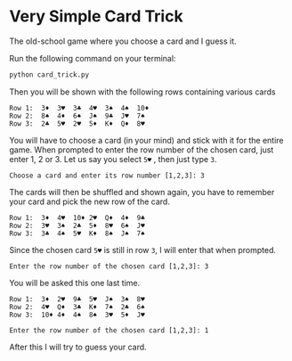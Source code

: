 # Very Simple Card Trick
The old-school game where you choose a card and I guess it.

Run the following command on your terminal:

```bash
python card_trick.py
```

Then you will be shown with the following rows containing various cards

```
Row 1:	3♦	3♥	3♣	4♥	3♠	4♠	10♦
Row 2:	8♠	4♦	6♠	J♠	9♣	J♥	7♠
Row 3:	2♣	5♥	2♥	5♦	K♦	Q♦	8♥
```

You will have to choose a card (in your mind) and stick with it for the entire game. When prompted to enter the row number of the chosen card, just enter 1, 2 or 3. Let us say you select `5♥` , then just type `3`.

```
Choose a card and enter its row number [1,2,3]: 3
```

 The cards will then be shuffled and shown again, you have to remember your card and pick the new row of the card.  

```
Row 1:	3♦	4♥	10♦	2♥	Q♦	4♦	9♣
Row 2:	3♥	3♠	2♣	5♦	8♥	6♠	J♥
Row 3:	3♣	4♠	5♥	K♦	8♠	J♠	7♠
```

Since the chosen card `5♥` is still in row `3`, I will enter that when prompted.

```
Enter the row number of the chosen card [1,2,3]: 3
```

You will be asked this one last time. 

```
Row 1:	3♦	2♥	9♣	5♥	J♠	3♠	8♥
Row 2:	4♥	Q♦	3♣	K♦	7♠	2♣	6♠
Row 3:	10♦	4♦	4♠	8♠	3♥	5♦	J♥

Enter the row number of the chosen card [1,2,3]: 1
```

After this I will  try to guess your card.
